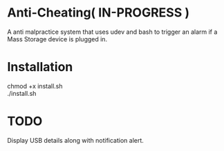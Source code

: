 # Anti-Cheating( IN-PROGRESS )
A anti malpractice system that uses udev and bash to trigger an alarm if a Mass Storage device is plugged in.
# Installation
chmod +x install.sh <br>
./install.sh
# TODO
Display USB details along with notification alert.<br>
